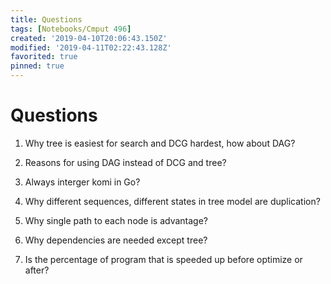 ```yaml
---
title: Questions
tags: [Notebooks/Cmput 496]
created: '2019-04-10T20:06:43.150Z'
modified: '2019-04-11T02:22:43.128Z'
favorited: true
pinned: true
---
```


# Questions
1. Why tree is easiest for search and DCG hardest, how about DAG?

2. Reasons for using DAG instead of DCG and tree?

3. Always interger komi in Go?

4. Why different sequences, different states in tree model are duplication?

5. Why single path to each node is advantage?

6. Why dependencies are needed except tree?

7. Is the percentage of program that is speeded up before optimize or after?



